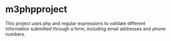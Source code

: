 # m3phpproject

  This project uses php and regular expressions to validate different information submitted through a form, including
email addresses and phone numbers.
